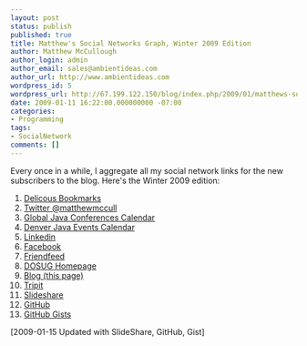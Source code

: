 ```yaml
---
layout: post
status: publish
published: true
title: Matthew's Social Networks Graph, Winter 2009 Edition
author: Matthew McCullough
author_login: admin
author_email: sales@ambientideas.com
author_url: http://www.ambientideas.com
wordpress_id: 5
wordpress_url: http://67.199.122.150/blog/index.php/2009/01/matthews-social-networks-graph-winter-2009-edition/
date: 2009-01-11 16:22:00.000000000 -07:00
categories:
- Programming
tags:
- SocialNetwork
comments: []
---
```

<p>Every once in a while, I aggregate all my social network links for the new subscribers to the blog. Here's the Winter 2009 edition:</p>
<ol>
  <li><a href="http://delicious.com/matthew.mccullough" target="_blank">Delicous Bookmarks</a></li>

  <li><a href="http://twitter.com/matthewmccull" target="_blank">Twitter @matthewmccull</a></li>

  <li><span style="color: #0000EE; text-decoration: underline;"><a href="http://www.icalx.com/html/programr/year.php?cal=Java+Conferences+%26+Speaking+Events&amp;getdate=20090111" target="_blank">Global Java Conferences Calendar</a></span></li>

  <li><a href="http://www.icalx.com/html/programr/year.php?cal=Denver+Developer+Events&amp;getdate=20090111" target="_blank">Denver Java Events Calendar</a></li>

  <li><a href="http://www.linkedin.com/in/matthewatambientideas" target="_blank">Linkedin</a></li>

  <li><a href="http://www.facebook.com/people/Matthew-McCullough/658511739" target="_blank">Facebook</a></li>

  <li><a href="http://friendfeed.com/matthewmcc" target="_blank">Friendfeed</a></li>

  <li><a href="http://www.denveropensource.org" target="_blank">DOSUG Homepage</a></li>

  <li><a href="http://denverdev.blogspot.com/" target="_blank">Blog (this page)</a></li>

  <li><a href="http://www.tripit.com/people/matthewmccullough" target="_blank">Tripit</a></li>

  <li><a href="http://www.slideshare.net/programr" target="_blank">Slideshare</a></li>

  <li><a href="http://github.com/matthewmccullough/" target="_blank">GitHub</a></li>

  <li><a href="http://gist.github.com/matthewmccullough" target="_blank">GitHub Gists</a></li>
</ol>
<p>[2009-01-15 Updated with SlideShare, GitHub, Gist]</p>
